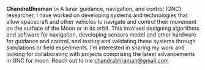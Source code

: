 **ChandraBhraman** \n
A lunar guidance, navigation, and control (GNC) researcher, I have worked on developing systems and technologies that allow spacecraft and other vehicles to navigate and control their movement on the surface of the Moon or in its orbit. This involved designing algorithms and software for navigation, developing sensors model and other hardware for guidance and control, and testing and validating these systems through simulations or field experiments. I’m interested in sharing my work and looking for collaborating with projects comprising the latest advancements in GNC for moon.
Reach out to me chandrabhraman@gmail.com

<!---
chandrabhraman/chandrabhraman is a ✨ special ✨ repository because its `README.md` (this file) appears on your GitHub profile.
You can click the Preview link to take a look at your changes.
--->
